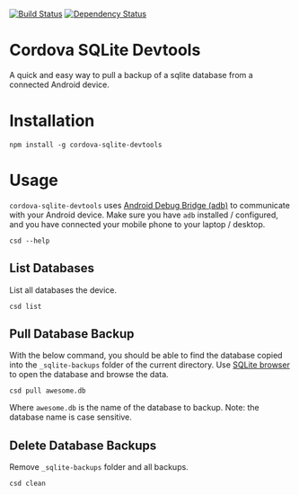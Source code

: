 [![Build Status](https://travis-ci.org/justinlettau/cordova-sqlite-devtools.svg?branch=master)](https://travis-ci.org/justinlettau/cordova-sqlite-devtools)
[![Dependency Status](https://david-dm.org/justinlettau/cordova-sqlite-devtools.svg)](https://david-dm.org/justinlettau/cordova-sqlite-devtool)

# Cordova SQLite Devtools
A quick and easy way to pull a backup of a sqlite database from a connected Android device.

# Installation
```
npm install -g cordova-sqlite-devtools
```

# Usage
`cordova-sqlite-devtools` uses [Android Debug Bridge (adb)](https://developer.android.com/studio/command-line/adb.html)
to communicate with your Android device. Make sure you have `adb` installed / configured, and you
have connected your mobile phone to your laptop / desktop.

```
csd --help
```

## List Databases
List all databases the device.

```
csd list
```

## Pull Database Backup
With the below command, you should be able to find the database copied into the `_sqlite-backups`
folder of the current directory. Use [SQLite browser](http://sqlitebrowser.org/) to open the
database and browse the data.

```
csd pull awesome.db
```

Where `awesome.db` is the name of the database to backup. Note: the database name is case sensitive.

## Delete Database Backups
Remove `_sqlite-backups` folder and all backups.

```
csd clean
```
